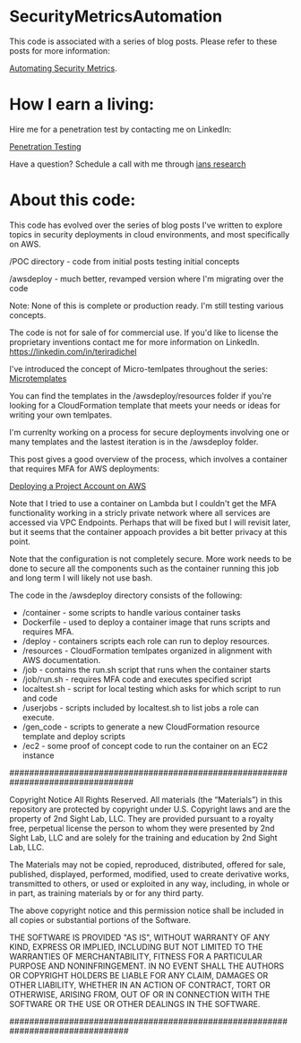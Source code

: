 # SecurityMetricsAutomation

This code is associated with a series of blog posts. Please refer to these posts for more information:

[Automating Security Metrics](
https://medium.com/cloud-security/automating-cybersecurity-metrics-890dfabb6198).

# How I earn a living:

Hire me for a penetration test by contacting me on LinkedIn:

[Penetration Testing](https://2ndsightlab.com/cloud-penetration-testing.html)

Have a question? 
Schedule a call with me through [ians research](https://www.iansresearch.com/)

# About this code:

This code has evolved over the series of blog posts I've written to explore
topics in security deployments in cloud environments, and most specifically
on AWS.

/POC directory - code from initial posts testing initial concepts

/awsdeploy - much better, revamped version where I'm migrating over the code

Note: None of this is complete or production ready. I'm still testing
various concepts. 

The code is not for sale of for commercial use. If you'd like to license
the proprietary inventions contact me for more information on LinkedIn.
https://linkedin.com/in/teriradichel

I've introduced the concept of Micro-temlpates throughout the series:
[Microtemplates](https://medium.com/cloud-security/cloudformation-micro-templates-ae70236ae2d1)

You can find the templates in the /awsdeploy/resources folder if you're looking
for a CloudFormation template that meets your needs or ideas for writing
your own temlpates.

I'm currenlty working on a process for secure deployments involving
one or many templates and the lastest iteration is in the /awsdeploy folder. 

This post gives a good overview of the process, 
which involves a container that requires MFA for AWS deployments:

[Deploying a Project Account on AWS](https://medium.com/cloud-security/configuring-a-new-project-account-one-job-many-templates-ba467bf19928)

Note that I tried to use a container on Lambda but I couldn't get
the MFA functionality working in a stricly private network where
all services are accessed via VPC Endpoints. Perhaps that will be
fixed but I will revisit later, but it seems that the container
appoach provides a bit better privacy at this point.

Note that the configuration is not completely secure. More work
needs to be done to secure all the components such as the 
container running this job and long term I will likely not 
use bash.

The code in the /awsdeploy directory consists of the following:

* /container - some scripts to handle various container tasks
* Dockerfile - used to deploy a container image that runs scripts and requires MFA.
* /deploy - containers scripts each role can run to deploy resources.
* /resources - CloudFormation temlpates organized in alignment with AWS documentation.
* /job - contains the run.sh script that runs when the container starts
* /job/run.sh - requires MFA code and executes specified script
* localtest.sh - script for local testing which asks for which script to run and code
* /userjobs - scripts included by localtest.sh to list jobs a role can execute.
* /gen_code - scripts to generate a new CloudFormation resource template and deploy scripts
* /ec2 - some proof of concept code to run the container on an EC2 instance

#################################################################################

Copyright Notice
All Rights Reserved.
All materials (the “Materials”) in this repository are protected by copyright 
under U.S. Copyright laws and are the property of 2nd Sight Lab, LLC. They are provided 
pursuant to a royalty free, perpetual license the person to whom they were presented 
by 2nd Sight Lab, LLC and are solely for the training and education by 2nd Sight Lab, LLC.

The Materials may not be copied, reproduced, distributed, offered for sale, published, 
displayed, performed, modified, used to create derivative works, transmitted to 
others, or used or exploited in any way, including, in whole or in part, as training 
materials by or for any third party.

The above copyright notice and this permission notice shall be included in all 
copies or substantial portions of the Software.

THE SOFTWARE IS PROVIDED "AS IS", WITHOUT WARRANTY OF ANY KIND, EXPRESS OR IMPLIED, 
INCLUDING BUT NOT LIMITED TO THE WARRANTIES OF MERCHANTABILITY, FITNESS FOR A 
PARTICULAR PURPOSE AND NONINFRINGEMENT. IN NO EVENT SHALL THE AUTHORS OR COPYRIGHT 
HOLDERS BE LIABLE FOR ANY CLAIM, DAMAGES OR OTHER LIABILITY, WHETHER IN AN ACTION 
OF CONTRACT, TORT OR OTHERWISE, ARISING FROM, OUT OF OR IN CONNECTION WITH THE 
SOFTWARE OR THE USE OR OTHER DEALINGS IN THE SOFTWARE.

################################################################################
